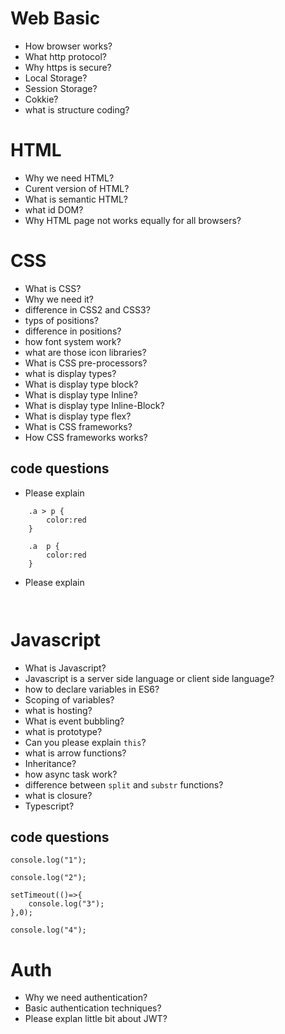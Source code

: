 # Web Basic 

* How browser works?
* What http protocol?
* Why https is secure?
* Local Storage?
* Session Storage?
* Cokkie?
* what is structure coding? 


# HTML 

* Why we need HTML?
* Curent version of HTML?
* What is semantic HTML? 
* what id DOM? 
* Why HTML page not works equally for all browsers?


# CSS

* What is CSS? 
* Why we need it? 
* difference in CSS2 and CSS3?
* typs of positions? 
* difference in positions? 
* how font system work? 
* what are those icon libraries? 
* What is CSS pre-processors?
* what is display types?
* What is display type block?
* What is display type Inline?
* What is display type Inline-Block?
* What is display type flex?
* What is CSS frameworks?
* How CSS frameworks works?

## code questions 

* Please explain 

```
    .a > p {
        color:red
    }

    .a  p {
        color:red
    }

```

* Please explain 

```


```


# Javascript 

* What is Javascript?
* Javascript is a server side language or client side language?
* how to declare variables in ES6?
* Scoping of variables? 
* what is hosting? 
* What is event bubbling? 
* what is prototype?
* Can you please explain `this`? 
* what is arrow functions?
* Inheritance? 
* how async task work?
* difference between `split` and `substr` functions?
* what is closure?
* Typescript?


## code questions 

```
console.log("1");

console.log("2");

setTimeout(()=>{
    console.log("3");
},0);

console.log("4");
```


# Auth 

* Why we need authentication? 
* Basic authentication techniques?
* Please explan little bit about JWT? 